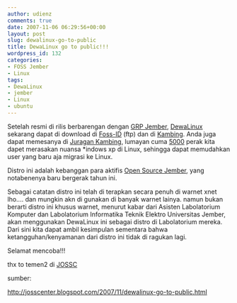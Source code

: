 ```yaml
---
author: udienz
comments: true
date: 2007-11-06 06:29:56+00:00
layout: post
slug: dewalinux-go-to-public
title: DewaLinux go to public!!!
wordpress_id: 132
categories:
- FOSS Jember
- Linux
tags:
- DewaLinux
- jember
- Linux
- ubuntu
---
```


Setelah resmi di rilis berbarengan dengan [GRP Jember](http://wiki.ubuntu-id.org/GRPJember), [DewaLinux](http://wiki.ubuntu-id.org/DewaLinux) sekarang dapat di download di [Foss-ID](ftp://dl2.foss-id.web.id/iso/dewalinux/) (ftp) dan di [Kambing](ftp://kambing.ui.edu/pub/dewalinux/). Anda juga dapat memesanya di [Juragan Kambing](http://juragan.kambing.ui.edu/product/99/dewa-linux), lumayan cuma [5000](http://juragan.kambing.ui.edu/product/99/dewa-linux) perak kita dapet merasakan nuansa *indows xp di Linux, sehingga dapat memudahkan user yang baru aja migrasi ke Linux.

Distro ini adalah kebanggan para aktifis [Open Source Jember](http://josscenter.blogspot.com/), yang notabenenya baru bergerak tahun ini.

Sebagai catatan distro ini telah di terapkan secara penuh di warnet xnet lho.... dan mungkin akn di gunakan di banyak warnet lainya. namun bukan berarti distro ini khusus warnet, menurut kabar dari Asisten Labolatorium Komputer dan Labolatorium Informatika Teknik Elektro Universitas Jember, akan menggunakan DewaLinux ini sebagai distro di Labolatorium mereka. Dari sini kita dapat ambil kesimpulan sementara bahwa ketangguhan/kenyamanan dari distro ini tidak di ragukan lagi.

Selamat mencoba!!!

thx to temen2 di [JOSSC](http://josscenter.blogspot.com/)

sumber:

http://josscenter.blogspot.com/2007/11/dewalinux-go-to-public.html
